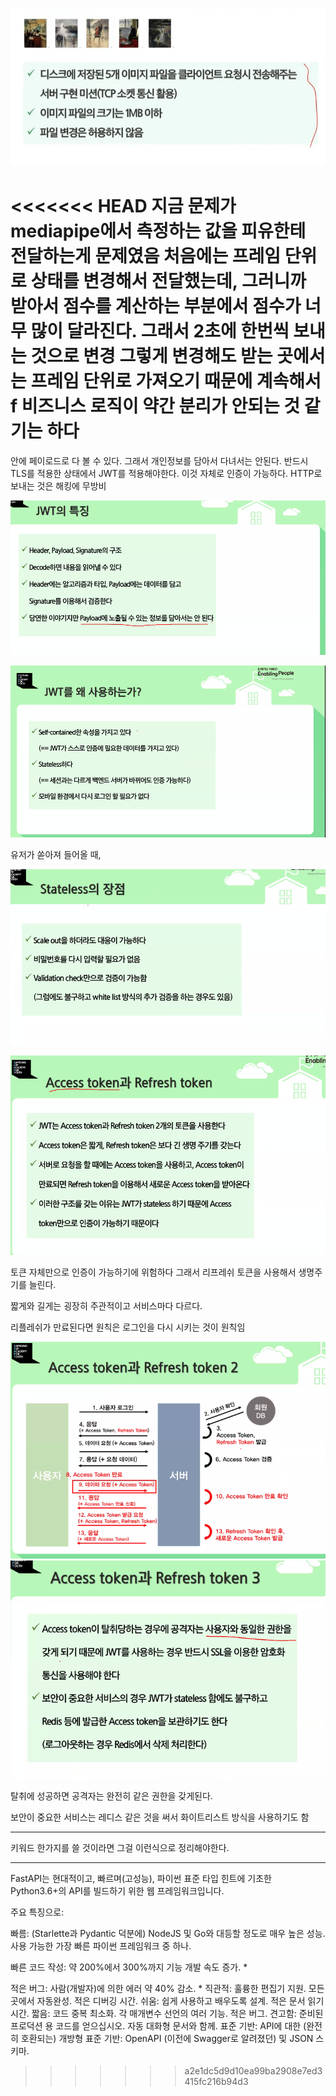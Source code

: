 ![Alt text](image-10.png)

<<<<<<< HEAD
지금 문제가 mediapipe에서 측정하는 값을 피유한테 전달하는게 문제였음
처음에는 프레임 단위로 상태를 변경해서 전달했는데, 그러니까 받아서 점수를 계산하는 부분에서 점수가 너무 많이 달라진다.
그래서 2초에 한번씩 보내는 것으로 변경
그렇게 변경해도 받는 곳에서는 프레임 단위로 가져오기 때문에 계속해서 f
비즈니스 로직이 약간 분리가 안되는 것 같기는 하다
=======

안에 페이로드로 다 볼 수 있다.
그래서 개인정보를 담아서 다녀서는 안된다.
반드시 TLS를 적용한 상태에서 JWT를 적용해야한다.
이것 자체로 인증이 가능하다. HTTP로 보내는 것은 해킹에 무방비

![Alt text](image-4.png)

![Alt text](image-5.png)

유저가 쏟아져 들어올 때, 


![Alt text](image-6.png)

![Alt text](image-7.png)

토큰 자체만으로 인증이 가능하기에 위험하다 그래서 리프레쉬 토큰을 사용해서 생명주기를 늘린다.

짧게와 길게는 굉장히 주관적이고 서비스마다 다르다.

리플레쉬가 만료된다면 원칙은 로그인을 다시 시키는 것이 원칙임

![Alt text](image-8.png)
![Alt text](image-9.png)

탈취에 성공하면 공격자는 완전히 같은 권한을 갖게된다.

보안이 중요한 서비스는 레디스 같은 것을 써서 화이트리스트 방식을 사용하기도 함

---
키워드 한가지를 쓸 것이라면 그걸 이런식으로 정리해야한다.

---


FastAPI는 현대적이고, 빠르며(고성능), 파이썬 표준 타입 힌트에 기초한 Python3.6+의 API를 빌드하기 위한 웹 프레임워크입니다.

주요 특징으로:

빠름: (Starlette과 Pydantic 덕분에) NodeJS 및 Go와 대등할 정도로 매우 높은 성능. 사용 가능한 가장 빠른 파이썬 프레임워크 중 하나.

빠른 코드 작성: 약 200%에서 300%까지 기능 개발 속도 증가. *

적은 버그: 사람(개발자)에 의한 에러 약 40% 감소. *
직관적: 훌륭한 편집기 지원. 모든 곳에서 자동완성. 적은 디버깅 시간.
쉬움: 쉽게 사용하고 배우도록 설계. 적은 문서 읽기 시간.
짧음: 코드 중복 최소화. 각 매개변수 선언의 여러 기능. 적은 버그.
견고함: 준비된 프로덕션 용 코드를 얻으십시오. 자동 대화형 문서와 함께.
표준 기반: API에 대한 (완전히 호환되는) 개방형 표준 기반: OpenAPI (이전에 Swagger로 알려졌던) 및 JSON 스키마.
>>>>>>> a2e1dc5d9d10ea99ba2908e7ed3415fc216b94d3
